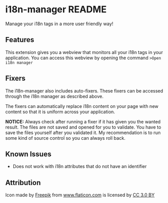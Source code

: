 # i18n-manager README

Manage your i18n tags in a more user friendly way!

## Features

This extension gives you a webview that monitors all your i18n tags in your application.
You can access this webview by opening the command `>Open i18n manager`

## Fixers
The i18n-manager also includes auto-fixers. These fixers can be accessed through the i18n manager as described above.

The fixers can automatically replace i18n content on your page with new content so that it is uniform across your application.

**NOTICE:** Always check after running a fixer if it has given you the wanted result. The files are not saved and opened for you to validate. You have to save the files yourself after you validated it. My recommendation is to run some kind of source control so you can always roll back.

## Known Issues

- Does not work with i18n attributes that do not have an identifier

## Attribution

<div>Icon made by <a href="https://www.freepik.com/" title="Freepik">Freepik</a> from <a href="https://www.flaticon.com/"                 title="Flaticon">www.flaticon.com</a> is licensed by <a href="http://creativecommons.org/licenses/by/3.0/"                 title="Creative Commons BY 3.0" target="_blank">CC 3.0 BY</a></div>
